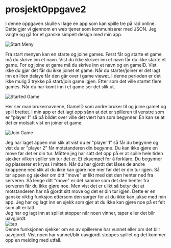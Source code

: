 # prosjektOppgave2

I denne oppgaven skulle vi lage en app som kan spille tre på rad online. Dette gjør vi gjennom en web tjener som kommuniserer med JSON.
Jeg valgte og gå for et ganske simpelt design med min app. 

![Start Meny](https://github.com/AstolfoPOG/prosjektOppgave2/blob/main/bilder/startmeny.PNG)

Fra start menyen kan en starte og joine games. Først får og starte et game må du skrive inn et navn. Vist du ikke skriver inn et navn får du ikke starte et game.
For og joine et game må du skrive inn et navn og en gameID. Vist ikke du gjør det får du ikke joinet et game.
Når du starter/joiner er det lagt inn en liten delaye får den går over i game viewet. I denne perioden er det ikke mulig å trykke på start/join game igjen. Etter som det ville startet flere games. Når du har komt inn i et game ser det slik ut.

![Started Game](https://github.com/AstolfoPOG/prosjektOppgave2/blob/main/bilder/startGame.PNG)

Her ser man brukernavnene, GameID som andre bruker til og joine gamet og spill brettet. I min app er det lagt opp sånn at det er spilleren til venstre som er "player 1" så på bildet over ville det vært han som begynner. En kan se at det er motsatt vist en joiner et game.

![Join Game](https://github.com/AstolfoPOG/prosjektOppgave2/blob/main/bilder/joingame.PNG)

Jeg har laget appen min slik at vist du er "player 1" så får du begynne og vist du er "player 2" får motstanderen din begynne. Du kan ikke gjøre en move før det er din tur. Måtten jeg har satt det opp på er at spille hele tiden sjekker vilken spiller sin tur det er. Et eksempel for å forklare. Du begynner og plasserer et kryss i mitten. Når du har gjordt det låses de andre knappene ned slik at du ikke kan gjøre noe mer før det er din tur igjen. Så tar appen og sjekker om ditt "move" er likt med det den henter ned fra serveren. Så lenge ditt "move" er det samme som det den henter fra serveren får du ikke gjøre noe. Men vist det er ulikt så betyr det at motstanderen har nå gjordt sitt move og det er din tur igjen. Dette er en ganske viktig funksjon ettersom den sørger for at du ikke kan jukse med min app. Jeg har og lagt inn en sjekk som gjør at du ikke kan gjøre noe på et felt som alt er tatt.\
Jeg har og lagt inn at spillet stopper når noen vinner, taper eller det bilr uavgjordt.
<br/>
![tap](https://github.com/AstolfoPOG/prosjektOppgave2/blob/main/bilder/loss.PNG)
<br/>
Denne funksjonen sjekker om en av spillerene har vunnet eller om det blir uavgjordt. Vist noen har vunnet/blir uavgjordt stoppes spillet og det kommer opp en melding med utfall.
